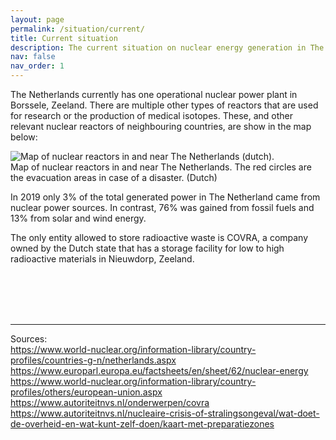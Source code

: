 ```yaml
---
layout: page
permalink: /situation/current/
title: Current situation
description: The current situation on nuclear energy generation in The Netherlands.
nav: false
nav_order: 1
---
```


The Netherlands currently has one operational nuclear power plant in Borssele, Zeeland. There are multiple other types of reactors that are used for research or the production of medical isotopes. These, and  other relevant nuclear reactors of neighbouring countries, are show in the map below:

![Map of nuclear reactors in and near The Netherlands (dutch).](../../assets/img/reactors.png)<br>
Map of nuclear reactors in and near The Netherlands. The red circles are the evacuation areas in case of a disaster.  (Dutch)

In 2019 only 3% of the total generated power in The Netherland came from nuclear power sources. In contrast, 76% was gained from fossil fuels and 13% from solar and wind energy. 

The only entity allowed to store radioactive waste is COVRA, a company owned  by the Dutch state that has a storage facility for low to high radioactive materials in Nieuwdorp, Zeeland.

<br><br><br><br>

***

Sources:<br>
https://www.world-nuclear.org/information-library/country-profiles/countries-g-n/netherlands.aspx
https://www.europarl.europa.eu/factsheets/en/sheet/62/nuclear-energy
https://www.world-nuclear.org/information-library/country-profiles/others/european-union.aspx
https://www.autoriteitnvs.nl/onderwerpen/covra
https://www.autoriteitnvs.nl/nucleaire-crisis-of-stralingsongeval/wat-doet-de-overheid-en-wat-kunt-zelf-doen/kaart-met-preparatiezones